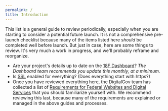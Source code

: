 ```yaml
---
permalink: /
title: Introduction
---
```


This list is a general guide to review periodically, especially when you are starting to consider a potential future launch. It is not a comprehensive pre-launch checklist because many of the items listed here _should_ be completed well before launch. But just in case, here are some things to review. It's very much a work in progress, and we'll probably reframe and reorganize.

* Are your project's details up to date on the [18F Dashboard](https://18f.gsa.gov/dashboard)? _The Dashboard team recommends you update this monthly, at a minimum._
* Is [SSL](https://github.com/18f/https) enabled for everything? (Does everything start with https?)
* Once you have reviewed everything here, the DigitalGov team has collected a list of [Requirements for Federal Websites and Digital Services](http://www.digitalgov.gov/resources/checklist-of-requirements-for-federal-digital-services/) that you should familiarize yourself with. We recommend reviewing this last, because many of the requirements are explained or managed in the above guides and processes.
